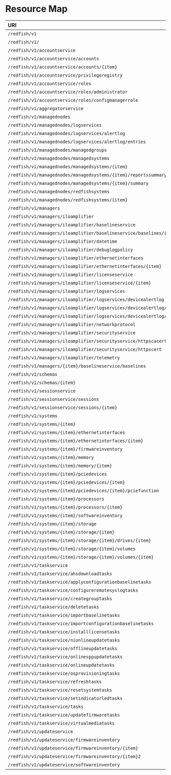 # Resource Map
|URI|Type|
|:---|:---|
|`/redfish/v1`|[ServiceRoot](#serviceroot-v1_1_1-serviceroot)|
|`/redfish/v1/`|[ServiceRoot](#serviceroot-v1_1_1-serviceroot)|
|`/redfish/v1/accountservice`|[AccountService](#accountservice-v1_0_4-accountservice)|
|`/redfish/v1/accountservice/accounts`|Collection of [ManagerAccount](#manageraccount-v1_0_3-manageraccount)|
|`/redfish/v1/accountservice/accounts/{item}`|[ManagerAccount](#manageraccount-v1_0_3-manageraccount)|
|`/redfish/v1/accountservice/privilegeregistry`|[PrivilegeRegistry](#privilegeregistry-v1_0_0-privilegeregistry)|
|`/redfish/v1/accountservice/roles`|Collection of [Role](#role-v1_0_0-role)|
|`/redfish/v1/accountservice/roles/administrator`|[Role](#role-v1_0_0-role)|
|`/redfish/v1/accountservice/roles/configmanagerrole`|[Role](#role-v1_0_0-role)|
|`/redfish/v1/aggregatorservice`|[HpeWfmAggregatorService](#hpewfmaggregatorservice-v1_0_0-hpewfmaggregatorservice)|
|`/redfish/v1/managednodes`|[HpeWfmManagedNodes](#hpewfmmanagednodes-v1_0_0-hpewfmmanagednodes)|
|`/redfish/v1/managednodes/logservices`|Collection of [LogService](#logservice-v1_0_3-logservice)|
|`/redfish/v1/managednodes/logservices/alertlog`|[LogService](#logservice-v1_0_3-logservice)|
|`/redfish/v1/managednodes/logservices/alertlog/entries`|LogEntryCollection|
|`/redfish/v1/managednodes/managedgroups`|HpeWfmManagedGroupCollection|
|`/redfish/v1/managednodes/managedsystems`|HpeWfmManagedSystemCollection|
|`/redfish/v1/managednodes/managedsystems/{item}`|Collection of [HpeWfmReportsSummary](#hpewfmreportssummary-v1_0_0-hpewfmreportssummary)|
|`/redfish/v1/managednodes/managedsystems/{item}/reportssummary`|[HpeWfmReportsSummary](#hpewfmreportssummary-v1_0_0-hpewfmreportssummary)|
|`/redfish/v1/managednodes/managedsystems/{item}/summary`|[HpeWfmSystemSummary](#hpewfmsystemsummary-v1_0_0-hpewfmsystemsummary)|
|`/redfish/v1/managednodes/redfishsystems`|HpeWfmManagedSystemCollection|
|`/redfish/v1/managednodes/redfishsystems/{item}`|HpeWfmSystemSummaryCollection|
|`/redfish/v1/managers`|Collection of [Manager](#manager-v1_3_0-manager)|
|`/redfish/v1/managers/iloamplifier`|[Manager](#manager-v1_3_0-manager)|
|`/redfish/v1/managers/iloamplifier/baselineservice`|[HpeWfmBaselineService](#hpewfmbaselineservice-v1_0_0-hpewfmbaselineservice)|
|`/redfish/v1/managers/iloamplifier/baselineservice/baselines/{item}`|[HpeWfmBaseline](#hpewfmbaseline-v1_0_0-hpewfmbaseline)|
|`/redfish/v1/managers/iloamplifier/datetime`|[HpeWfmDateTime](#hpewfmdatetime-v1_0_0-hpewfmdatetime)|
|`/redfish/v1/managers/iloamplifier/debuglogpolicy`|[HpeWfmDebugLogs](#hpewfmdebuglogs-v1_0_0-hpewfmdebuglogs)|
|`/redfish/v1/managers/iloamplifier/ethernetinterfaces`|Collection of [EthernetInterface](#ethernetinterface-v1_2_0-ethernetinterface)|
|`/redfish/v1/managers/iloamplifier/ethernetinterfaces/{item}`|[EthernetInterface](#ethernetinterface-v1_2_0-ethernetinterface)|
|`/redfish/v1/managers/iloamplifier/licenseservice`|Collection of [HpeWfmLicense](#hpewfmlicense-v1_0_0-hpewfmlicense)|
|`/redfish/v1/managers/iloamplifier/licenseservice/{item}`|[HpeWfmLicense](#hpewfmlicense-v1_0_0-hpewfmlicense)|
|`/redfish/v1/managers/iloamplifier/logservices`|Collection of [LogService](#logservice-v1_0_3-logservice)|
|`/redfish/v1/managers/iloamplifier/logservices/devicealertlog`|[LogService](#logservice-v1_0_3-logservice)|
|`/redfish/v1/managers/iloamplifier/logservices/devicealertlog/entries`|LogEntryCollection|
|`/redfish/v1/managers/iloamplifier/logservices/devicealertlog/entries/{item}`|[LogEntry](#logentry-v1_1_1-logentry)|
|`/redfish/v1/managers/iloamplifier/networkprotocol`|[ManagerNetworkProtocol](#managernetworkprotocol-v1_1_0-managernetworkprotocol)|
|`/redfish/v1/managers/iloamplifier/securityservice`|[HpeSecurityService](#hpesecurityservice-v1_0_0-hpesecurityservice)|
|`/redfish/v1/managers/iloamplifier/securityservice/httpscacerts`|HpWfmHttpsCertCollection|
|`/redfish/v1/managers/iloamplifier/securityservice/httpscert`|[HpeHttpsCert](#hpehttpscert-v1_0_0-hpehttpscert)|
|`/redfish/v1/managers/iloamplifier/telemetry`|[HpeWfmTelemetryInfo](#hpewfmtelemetryinfo-v1_0_0-hpewfmtelemetryinfo)|
|`/redfish/v1/managers/{item}/baselineservice/baselines`|Collection of [HpeWfmBaseline](#hpewfmbaseline-v1_0_0-hpewfmbaseline)|
|`/redfish/v1/schemas`|Collection of [JsonSchemaFile](#jsonschemafile-v1_0_3-jsonschemafile)|
|`/redfish/v1/schemas/{item}`|[JsonSchemaFile](#jsonschemafile-v1_0_3-jsonschemafile)|
|`/redfish/v1/sessionservice`|[SessionService](#sessionservice-v1_1_1-sessionservice)|
|`/redfish/v1/sessionservice/sessions`|Collection of [Session](#session-v1_0_3-session)|
|`/redfish/v1/sessionservice/sessions/{item}`|[Session](#session-v1_0_3-session)|
|`/redfish/v1/systems`|Collection of [ComputerSystem](#computersystem-v1_3_0-computersystem)|
|`/redfish/v1/systems/{item}`|[ComputerSystem](#computersystem-v1_3_0-computersystem)|
|`/redfish/v1/systems/{item}/ethernetinterfaces`|Collection of [EthernetInterface](#ethernetinterface-v1_2_0-ethernetinterface)|
|`/redfish/v1/systems/{item}/ethernetinterfaces/{item}`|[EthernetInterface](#ethernetinterface-v1_2_0-ethernetinterface)|
|`/redfish/v1/systems/{item}/firmwareinventory`|SoftwareInventoryCollection|
|`/redfish/v1/systems/{item}/memory`|Collection of [Memory](#memory-v1_2_0-memory)|
|`/redfish/v1/systems/{item}/memory/{item}`|[Memory](#memory-v1_2_0-memory)|
|`/redfish/v1/systems/{item}/pciedevices`|Collection of [PCIeDevice](#pciedevice-v1_1_0-pciedevice)|
|`/redfish/v1/systems/{item}/pciedevices/{item}`|[PCIeDevice](#pciedevice-v1_1_0-pciedevice)|
|`/redfish/v1/systems/{item}/pciedevices/{item}/pciefunction`|[PCIeFunction](#pciefunction-v1_1_0-pciefunction)|
|`/redfish/v1/systems/{item}/processors`|Collection of [Processor](#processor-v1_1_0-processor)|
|`/redfish/v1/systems/{item}/processors/{item}`|[Processor](#processor-v1_1_0-processor)|
|`/redfish/v1/systems/{item}/softwareinventory`|SoftwareInventoryCollection|
|`/redfish/v1/systems/{item}/storage`|Collection of [Storage](#storage-v1_2_0-storage)|
|`/redfish/v1/systems/{item}/storage/{item}`|[Storage](#storage-v1_2_0-storage)|
|`/redfish/v1/systems/{item}/storage/{item}/drives/{item}`|[Drive](#drive-v1_2_0-drive)|
|`/redfish/v1/systems/{item}/storage/{item}/volumes`|Collection of [Volume](#volume-v1_0_3-volume)|
|`/redfish/v1/systems/{item}/storage/{item}/volumes/{item}`|[Volume](#volume-v1_0_3-volume)|
|`/redfish/v1/taskservice`|[TaskService](#taskservice-v1_0_3-taskservice)|
|`/redfish/v1/taskservice/ahsdownloadtasks`|HpeWfmAhsDownloadTaskCollection|
|`/redfish/v1/taskservice/applyconfigurationbaselinetasks`|HpeWfmApplyConfigurationBaselineTaskCollection|
|`/redfish/v1/taskservice/configureremotesyslogtasks`|HpeWfmRemoteSyslogTaskCollection|
|`/redfish/v1/taskservice/creategrouptasks`|HpeWfmCreateGroupTaskCollection|
|`/redfish/v1/taskservice/deletetasks`|HpeWfmDeleteTaskCollection|
|`/redfish/v1/taskservice/importbaselinetasks`|HpeWfmImportBaselineTaskCollection|
|`/redfish/v1/taskservice/importconfigurationbaselinetasks`|HpeWfmImportPersonaTaskCollection|
|`/redfish/v1/taskservice/installlicensetasks`|HpeWfmLicenseTaskCollection|
|`/redfish/v1/taskservice/nionlineupdatetasks`|HpeWfmNonInteractiveOnlineUpdateTaskCollection|
|`/redfish/v1/taskservice/offlineupdatetasks`|HpeWfmOfflineUpdateTaskCollection|
|`/redfish/v1/taskservice/onlinesppupdatetasks`|HpeWfmOnlineSppUpdateTaskCollection|
|`/redfish/v1/taskservice/onlineupdatetasks`|HpeWfmOnlineUpdateTaskCollection|
|`/redfish/v1/taskservice/osprovisioningtasks`|HpeWfmOsProvisioningTaskCollection|
|`/redfish/v1/taskservice/refreshtasks`|HpeWfmRefreshTaskCollection|
|`/redfish/v1/taskservice/resetsystemtasks`|HpeWfmSetPowerStateTaskCollection|
|`/redfish/v1/taskservice/setindicatorledtasks`|HpeWfmSetIndicatorLedTaskCollection|
|`/redfish/v1/taskservice/tasks`|TaskCollection|
|`/redfish/v1/taskservice/updatefirmwaretasks`|HpeWfmFwUpdateTaskCollection|
|`/redfish/v1/taskservice/virtualmediatasks`|HpeWfmVirtualMediaTaskCollection|
|`/redfish/v1/updateservice`|[UpdateService](#updateservice-v1_2_0-updateservice)|
|`/redfish/v1/updateservice/firmwareinventory`|SoftwareInventoryCollection|
|`/redfish/v1/updateservice/firmwareinventory/{item}`|[SoftwareInventory](#softwareinventory-v1_1_1-softwareinventory)|
|`/redfish/v1/updateservice/firmwareinventory/{item}2`|[SoftwareInventory](#softwareinventory-v1_1_1-softwareinventory)|
|`/redfish/v1/updateservice/softwareinventory`|SoftwareInventoryCollection|
